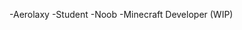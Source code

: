 -Aerolaxy
-Student
-Noob
-Minecraft Developer (WIP)
<!---
Aerolaxy/Aerolaxy is a ✨ special ✨ repository because its `README.md` (this file) appears on your GitHub profile.
You can click the Preview link to take a look at your changes.
--->

